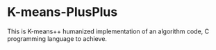 # K-means-PlusPlus
This is K-means++ humanized implementation of an algorithm code, C programming language to achieve.
